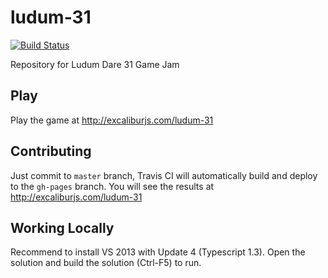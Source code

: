 ludum-31
========

[![Build Status](https://api.travis-ci.org/excaliburjs/ludum-31.png)](https://travis-ci.org/excaliburjs/ludum-31)

Repository for Ludum Dare 31 Game Jam

## Play

Play the game at http://excaliburjs.com/ludum-31

## Contributing

Just commit to `master` branch, Travis CI will automatically build and deploy to the `gh-pages` branch.
You will see the results at http://excaliburjs.com/ludum-31

## Working Locally

Recommend to install VS 2013 with Update 4 (Typescript 1.3). Open the solution and build the solution (Ctrl-F5) to run.